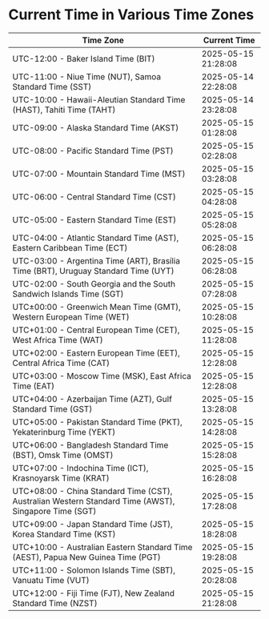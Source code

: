 # Current Time in Various Time Zones

| Time Zone | Current Time |
|-----------|--------------|
| UTC-12:00 - Baker Island Time (BIT) | 2025-05-15 21:28:08 |
| UTC-11:00 - Niue Time (NUT), Samoa Standard Time (SST) | 2025-05-14 22:28:08 |
| UTC-10:00 - Hawaii-Aleutian Standard Time (HAST), Tahiti Time (TAHT) | 2025-05-14 23:28:08 |
| UTC-09:00 - Alaska Standard Time (AKST) | 2025-05-15 01:28:08 |
| UTC-08:00 - Pacific Standard Time (PST) | 2025-05-15 02:28:08 |
| UTC-07:00 - Mountain Standard Time (MST) | 2025-05-15 03:28:08 |
| UTC-06:00 - Central Standard Time (CST) | 2025-05-15 04:28:08 |
| UTC-05:00 - Eastern Standard Time (EST) | 2025-05-15 05:28:08 |
| UTC-04:00 - Atlantic Standard Time (AST), Eastern Caribbean Time (ECT) | 2025-05-15 06:28:08 |
| UTC-03:00 - Argentina Time (ART), Brasília Time (BRT), Uruguay Standard Time (UYT) | 2025-05-15 06:28:08 |
| UTC-02:00 - South Georgia and the South Sandwich Islands Time (SGT) | 2025-05-15 07:28:08 |
| UTC±00:00 - Greenwich Mean Time (GMT), Western European Time (WET) | 2025-05-15 10:28:08 |
| UTC+01:00 - Central European Time (CET), West Africa Time (WAT) | 2025-05-15 11:28:08 |
| UTC+02:00 - Eastern European Time (EET), Central Africa Time (CAT) | 2025-05-15 12:28:08 |
| UTC+03:00 - Moscow Time (MSK), East Africa Time (EAT) | 2025-05-15 12:28:08 |
| UTC+04:00 - Azerbaijan Time (AZT), Gulf Standard Time (GST) | 2025-05-15 13:28:08 |
| UTC+05:00 - Pakistan Standard Time (PKT), Yekaterinburg Time (YEKT) | 2025-05-15 14:28:08 |
| UTC+06:00 - Bangladesh Standard Time (BST), Omsk Time (OMST) | 2025-05-15 15:28:08 |
| UTC+07:00 - Indochina Time (ICT), Krasnoyarsk Time (KRAT) | 2025-05-15 16:28:08 |
| UTC+08:00 - China Standard Time (CST), Australian Western Standard Time (AWST), Singapore Time (SGT) | 2025-05-15 17:28:08 |
| UTC+09:00 - Japan Standard Time (JST), Korea Standard Time (KST) | 2025-05-15 18:28:08 |
| UTC+10:00 - Australian Eastern Standard Time (AEST), Papua New Guinea Time (PGT) | 2025-05-15 19:28:08 |
| UTC+11:00 - Solomon Islands Time (SBT), Vanuatu Time (VUT) | 2025-05-15 20:28:08 |
| UTC+12:00 - Fiji Time (FJT), New Zealand Standard Time (NZST) | 2025-05-15 21:28:08 |

